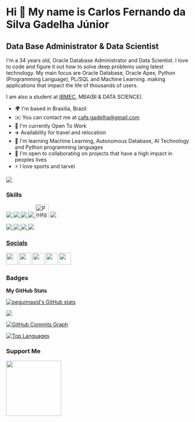 Hi 👋 My name is Carlos Fernando da Silva Gadelha Júnior
==========================

Data Base Administrator & Data Scientist
-----------------------------

I'm a 34 years old, Oracle Database Administrator and Data Scientist. I love to code and figure it out how to solve deep problems using latest technology. My main focus are Oracle Database, Oracle Apex, Python (Programming Language), PL/SQL and Machine Learning. making applications that impact the life of thousands of users.

I am also a student at [IBMEC](https://www.ibmec.br/pos-graduacao/mba-em-bi-e-data-science), MBA(BI & DATA SCIENCE).

* 🌍  I'm based in Brasilia, Brazil
* ✉️  You can contact me at [cafe.gadelha@gmail.com](mailto:cafe.gadelhad@gmail.com)
* 🚀  I'm currently Open To Work 
* ✈️ Availability for travel and relocation
* 🧠  I'm learning Machine Learning, Autonomous Database, AI Technology and Python programming languages
* 🤝  I'm open to collaborating on projects that have a high impact in peoples lives
* ⚡  I love sports and tarvel

<a href="https://www.github.com/Cfernando71" target="_blank" rel="noreferrer"><img
src="https://img.shields.io/github/followers/Cfernando71?logo=github&style=for-the-badge&color=3382ed&labelColor=171717" /></a>



### Skills
 
<a href="https://www.oracle.com/" target="_blank" rel="noreferrer"><img src = "https://img.shields.io/badge/Oracle-F80000?style=for-the-badge&logo=oracle&logoColor=black"/>
 <a href="https://www.oracle.com/database/technologies/appdev/plsql.html" target="_blank" rel="noreferrer"><img src = "https://img.shields.io/badge/PLSQL-F80000?style=for-the-badge&logo=oracle&logoColor=black"/>
<a href="https://spark.apache.org//" target="_blank" rel="noreferrer"><img src = "https://img.shields.io/badge/Apache_Spark-FFFFFF?style=for-the-badge&logo=apachespark&logoColor=#E35A16"/>
<a href="https://www.python.org/" target="_blank" rel="noreferrer"><img src = "https://img.shields.io/badge/Python-FFD43B?style=for-the-badge&logo=python&logoColor=blue"/>
<a href="https://www.postgresql.org/" target="_blank" rel="noreferrer"><img src="https://raw.githubusercontent.com/danielcranney/readme-generator/main/public/icons/skills/postgresql-colored.svg" width="36" height="36" alt="PostgreSQL" /></a>
<a href="https://pandas.pydata.org/" target="_blank" rel="noreferrer"><img src = "https://img.shields.io/badge/Pandas-2C2D72?style=for-the-badge&logo=pandas&logoColor=white"/>

 <a href="https://www.redhat.com/en/technologies/linux-platforms/enterprise-linux" target="_blank" rel="noreferrer"><img src = "https://img.shields.io/badge/Red%20Hat-EE0000?style=for-the-badge&logo=redhat&logoColor=white"/>
 <a href="https://colab.research.google.com/" target="_blank" rel="noreferrer"><img src = "https://img.shields.io/badge/Colab-F9AB00?style=for-the-badge&logo=googlecolab&color=525252"/>
 <a href="https://powerbi.microsoft.com/" target="_blank" rel="noreferrer"><img src = "https://img.shields.io/badge/PowerBI-F2C811?style=for-the-badge&logo=Power%20BI&logoColor=white"/>
 <a href="https://jupyter.org" target="_blank" rel="noreferrer"><img src = "https://img.shields.io/badge/Jupyter-F37626.svg?&style=for-the-badge&logo=Jupyter&logoColor=white"/>
  
 
  
 


### Socials

<p align="left"> <a href="https://discord.com/users/661437172699889684" target="_blank" rel="noreferrer"><img src="https://raw.githubusercontent.com/danielcranney/readme-generator/main/public/icons/socials/discord.svg" width="32" height="32" /></a> <a href="https://www.github.com/peguimasid" target="_blank" rel="noreferrer"><img src="https://raw.githubusercontent.com/danielcranney/readme-generator/main/public/icons/socials/github-dark.svg" width="32" height="32" /></a> <a href="https://www.linkedin.com/in/guilhermo-masid-494677b8" target="_blank" rel="noreferrer"><img src="https://raw.githubusercontent.com/danielcranney/readme-generator/main/public/icons/socials/linkedin.svg" width="32" height="32" /></a> <a href="https://www.stackoverflow.com/users/13367336/guilhermo-masid" target="_blank" rel="noreferrer"><img src="https://raw.githubusercontent.com/danielcranney/readme-generator/main/public/icons/socials/stackoverflow.svg" width="32" height="32" /></a> <a href="https://www.youtube.com/@gmasid" target="_blank" rel="noreferrer"><img src="https://raw.githubusercontent.com/danielcranney/readme-generator/main/public/icons/socials/youtube.svg" width="32" height="32" /></a></p>

### Badges

<b>My GitHub Stats</b>

<a href="http://www.github.com/peguimasid"><img src="https://github-readme-stats-peguimasid.vercel.app/api?username=peguimasid&show_icons=true&hide=&count_private=true&title_color=3382ed&text_color=ffffff&icon_color=3382ed&bg_color=171717&hide_border=true&show_icons=true" alt="peguimasid's GitHub stats" /></a>

<a href="http://www.github.com/peguimasid"><img src="https://github-readme-streak-stats.herokuapp.com/?user=peguimasid&stroke=ffffff&background=171717&ring=3382ed&fire=3382ed&currStreakNum=ffffff&currStreakLabel=3382ed&sideNums=ffffff&sideLabels=ffffff&dates=ffffff&hide_border=true" /></a>

<a href="http://www.github.com/peguimasid"><img src="https://github-readme-activity-graph.cyclic.app/graph?username=peguimasid&bg_color=171717&color=ffffff&line=3382ed&point=ffffff&area_color=171717&area=true&hide_border=true&custom_title=GitHub%20Commits%20Graph" alt="GitHub Commits Graph" /></a>

<a href="https://github.com/peguimasid" align="left"><img src="https://github-readme-stats-peguimasid.vercel.app/api/top-langs/?username=peguimasid&layout=compact&title_color=3382ed&hide=css,objective-c,html&text_color=ffffff&icon_color=3382ed&bg_color=171717&hide_border=true&locale=en&custom_title=Top%20%Languages" alt="Top Languages" /></a>

### Support Me

<a href="https://www.buymeacoffee.com/peguimasid"><img src="https://cdn.buymeacoffee.com/buttons/v2/default-yellow.png" width="150" /></a>
